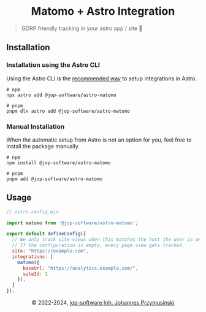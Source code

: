 <div align=center>
    <h1>Matomo + Astro Integration</h1>
</div>

> GDRP friendly tracking in your astro app / site 🚀

## Installation

### Installation using the Astro CLI

Using the Astro CLI is the [recommended way](https://docs.astro.build/en/guides/integrations-guide/#automatic-integration-setup) to setup integrations in Astro.

```console
# npm
npx astro add @jop-software/astro-matomo

# pnpm
pnpm dlx astro add @jop-software/astro-matomo
```

### Manual Installation

When the automatic setup from Astro is not an option for you, feel free to install the package manually.

```console
# npm
npm install @jop-software/astro-matomo

# pnpm
pnpm add @jop-software/astro-matomo
```
## Usage

```js
// astro.config.mjs

import matomo from '@jop-software/astro-matomo';

export default defineConfig({
  // We only track site views when this matches the host the user is on.
  // If the configuration is empty, every page view gets tracked.
  site: "https://example.com",
  integrations: [
    matomo({
      baseUrl: "https://analytics.example.com/",
      siteId: 1
    }),
  ]
});
```

<div align=center>&copy 2022-2024, <a href="https://jop-software.de">jop-software Inh. Johannes Przymusinski</a></div>
